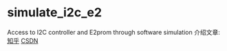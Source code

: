 # simulate_i2c_e2
Access to I2C controller and E2prom through software simulation
介绍文章:
[知乎](https://zhuanlan.zhihu.com/p/360295219)
[CSDN](https://blog.csdn.net/wfivenx/article/details/115255055?spm=1001.2014.3001.5501)


